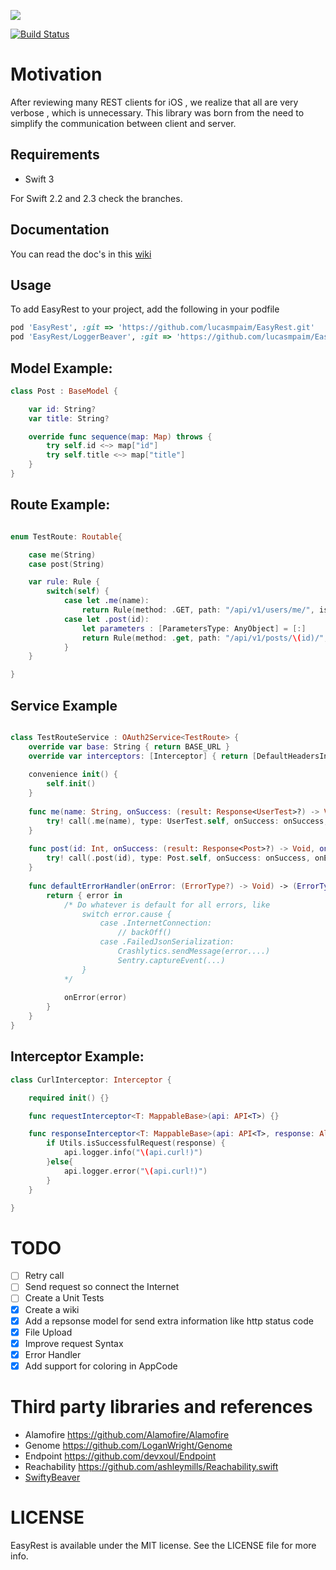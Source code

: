  ![](https://github.com/lucasmpaim/EasyRest/blob/master/Images/logo.png)
 
 
 [![Build Status](https://www.bitrise.io/app/26434cc1ea3414c5/status.svg?token=DtKIwnE_HhoEyWPnAF6nhw)](https://www.bitrise.io/app/26434cc1ea3414c5)

# Motivation
After reviewing many REST clients for iOS , we realize that all are very verbose , which is unnecessary.
This library was born from the need to simplify the communication between client and server.

## Requirements
 - Swift 3

For Swift 2.2 and 2.3 check the branches.

## Documentation
You can read the doc's in this [wiki](https://github.com/lucasmpaim/EasyRest/wiki)

## Usage
To add EasyRest to your project, add the following in your podfile

```Ruby
pod 'EasyRest', :git => 'https://github.com/lucasmpaim/EasyRest.git'
pod 'EasyRest/LoggerBeaver', :git => 'https://github.com/lucasmpaim/EasyRest.git' # add this if you want to use SwiftBeaver log library
```

## Model Example:
```swift
class Post : BaseModel {

    var id: String?
    var title: String?

    override func sequence(map: Map) throws {
        try self.id <~> map["id"]
        try self.title <~> map["title"]
    }
}
```

## Route Example:
```swift

enum TestRoute: Routable{

    case me(String)
    case post(String)

    var rule: Rule {
        switch(self) {
            case let .me(name):
                return Rule(method: .GET, path: "/api/v1/users/me/", isAuthenticable: true, parameters: [.query : ["name": name]])
            case let .post(id):
                let parameters : [ParametersType: AnyObject] = [:]
                return Rule(method: .get, path: "/api/v1/posts/\(id)/", isAuthenticable: true, parameters: parameters)
            }
    }

}

```

## Service Example
```swift

class TestRouteService : OAuth2Service<TestRoute> {
    override var base: String { return BASE_URL }
    override var interceptors: [Interceptor] { return [DefaultHeadersInterceptor()] }
    
    convenience init() {
        self.init()
    }
    
    func me(name: String, onSuccess: (result: Response<UserTest>?) -> Void, onError: (ErrorType?) -> Void, always: () -> Void) {
        try! call(.me(name), type: UserTest.self, onSuccess: onSuccess, onError: defaultErrorHandler(onError), always: always)
    }
    
    func post(id: Int, onSuccess: (result: Response<Post>?) -> Void, onError: (ErrorType?) -> Void, always: () -> Void) {
        try! call(.post(id), type: Post.self, onSuccess: onSuccess, onError: defaultErrorHandler(onError), always: always)
    }
    
    func defaultErrorHandler(onError: (ErrorType?) -> Void) -> (ErrorType?) -> Void {
        return { error in
            /* Do whatever is default for all errors, like
                switch error.cause {
                    case .InternetConnection:
                        // backOff()
                    case .FailedJsonSerialization:
                        Crashlytics.sendMessage(error....)
                        Sentry.captureEvent(...)
                }
            */
            
            onError(error)
        }
    }
}
```


## Interceptor Example:

```swift
class CurlInterceptor: Interceptor {

    required init() {}

    func requestInterceptor<T: MappableBase>(api: API<T>) {}

    func responseInterceptor<T: MappableBase>(api: API<T>, response: Alamofire.Response<AnyObject, NSError>) {
        if Utils.isSuccessfulRequest(response) {
            api.logger.info("\(api.curl!)")
        }else{
            api.logger.error("\(api.curl!)")
        }
    }

}
```

# TODO
- [ ] Retry call
- [ ] Send request so connect the Internet
- [ ] Create a Unit Tests
- [X] Create a wiki
- [X] Add a repsonse model for send extra information like http status code
- [X] File Upload
- [X] Improve request Syntax
- [X] Error Handler
- [X] Add support for coloring in AppCode

# Third party libraries and references
- Alamofire    https://github.com/Alamofire/Alamofire
- Genome       https://github.com/LoganWright/Genome
- Endpoint     https://github.com/devxoul/Endpoint
- Reachability https://github.com/ashleymills/Reachability.swift
- [SwiftyBeaver](http://swiftybeaver.com/)

# LICENSE
EasyRest is available under the MIT license. See the LICENSE file for more info.
